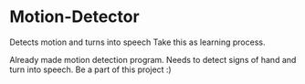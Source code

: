 # Motion-Detector
Detects motion and turns into speech
Take this as learning process.

Already made motion detection program.
Needs to detect signs of hand and turn into speech.
Be a part of this project :)
